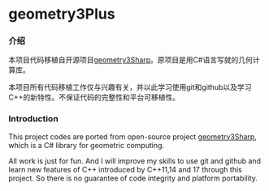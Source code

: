# geometry3Plus

### 介绍

本项目代码移植自开源项目[geometry3Sharp](https://github.com/gradientspace/geometry3Sharp)。原项目是用C#语言写就的几何计算库。

本项目所有代码移植工作仅与兴趣有关，并以此学习使用git和github以及学习C++的新特性。不保证代码的完整性和平台可移植性。

### Introduction

This project codes are ported from open-source project [geometry3Sharp](https://github.com/gradientspace/geometry3Sharp), which is a C# library for geometric computing. 

All work is just for fun. And I will improve my skills to use git and github and learn new features of C++ introduced by C++11,14 and 17 through this project. So there is no guarantee of code integrity and platform portability.
